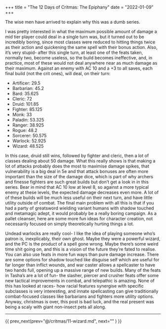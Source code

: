 +++
title = "The 12 Days of Critmas: The Epiphany"
date = "2022-01-09"
+++

The wise men have arrived to explain why this was a dumb series.
<!-- more -->

I was pretty interested in what the maximum possible amount of damage a mid tier player could deal in a single turn was, but it turned out to be incredibly boring, since most classes were reduced to hitting things twice as their action and quickening the same spell with their bonus action. Also, it’s very stupid- after this single turn, at least one of the feats taken, normally two, become useless, so the build becomes ineffective, and, in practice, most of these would not deal anywhere near as much damage as their maximum. Against an enemy with AC 10 and a +3 to all saves, each final build (not the crit ones), will deal, on their turn:
* Artificer: 29.5 
* Barbarian: 45.2 
* Bard: 35.625 
* Cleric: 72 
* Druid: 101.85
* Fighter: 85.125
* Monk: 33
* Paladin: 53.325
* Ranger: 38.925
* Rogue: 48.2
* Sorcerer: 50.575
* Warlock: 52.925
* Wizard: 48.525

In this case, druid still wins, followed by fighter and cleric, then a lot of classes dealing about 50 damage. What this really shows is that making a lot of attacks probably does the most to maximise damage spikes, that vulnerability is a big deal in 5e and that attack bonuses are often more important than the size of the damage dice, which is part of why archers and finesse fighters are such great builds but don’t get a look in in this series. Bear in mind that AC 10 low at level 8, so against a more typical enemy at these levels, the expected damage decreases even more. A lot of of these builds will be much less useful on their next turn, and have little utility outside of combat. The final main problem with all this is that if you had a party of greatsword wielding variant humans with shadow touched and metamagic adept, it would probably be a really boring campaign. As a pallet cleanser, here are some more fun ideas for character creation, not necessarily focused on simply theoretically hurting things a lot.

Undead warlocks are really cool- I like the idea of playing someone who’s patron is, inexplicably, their own ghost. Maybe they were a powerful wizard, and the PC is the product of a spell gone wrong. Maybe there’s some weird time shit going on, and this is a vision of the future they’re fated to realise. You can also use feats in more fun ways than pure damage increase. There are some options for shadow touched like disguise self which are useful for far longer than inflict wounds, and war caster allows a spellcaster to have two hands full, opening up a massive range of new builds. Many of the feats in Tasha’s are a lot of fun- the slasher, piercer and crusher feats offer some new tactical improvements in combat, and telepathic is amazing. None of this has looked at races- how racial features synergise with specific subclasses is very interesting, and innate spellcasting can give traditionally combat-focused classes like barbarians and fighters more utility options. Anyway, christmas is over, this post is bad luck, and the real present was being a scaly with giant non-insect pets all along. 
***

{{ prev_next(prev="@/critmas/11-wizard.md", next="" ) }}
